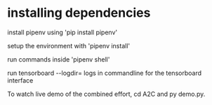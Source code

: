 # installing dependencies

install pipenv using 'pip install pipenv'

setup the environment with 'pipenv install'

run commands inside 'pipenv shell'

run tensorboard --logdir= logs in commandline for
the tensorboard interface

To watch live demo of the combined effort, cd A2C and py demo.py.
